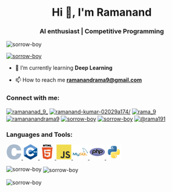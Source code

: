 <h1 align="center">Hi 👋, I'm Ramanand</h1>
<h3 align="center">AI enthusiast | Competitive Programming</h3>

<p align="left"> <img src="https://komarev.com/ghpvc/?username=sorrow-boy&label=Profile%20views&color=0e75b6&style=flat" alt="sorrow-boy" /> </p>

<p align="left"> <a href="https://twitter.com/ramanand_9_" target="blank"><img src="https://img.shields.io/twitter/follow/ramanand_9_?logo=twitter&style=for-the-badge" alt="sorrow-boy" /></a> </p>

- 🌱 I’m currently learning **Deep Learning**

- 📫 How to reach me **ramanandrama9@gmail.com**

<h3 align="left">Connect with me:</h3>
<p align="left">

<a href="https://twitter.com/ramanand_9_" target="blank"><img align="center" src="https://cdn.jsdelivr.net/npm/simple-icons@3.0.1/icons/twitter.svg" alt="ramananad_9_" height="30" width="40" /></a>
<a href="https://www.linkedin.com/in/ramanand-kumar-02029a174/" target="blank"><img align="center" src="https://cdn.jsdelivr.net/npm/simple-icons@3.0.1/icons/linkedin.svg" alt="ramanand-kumar-02029a174/" height="30" width="40" /></a>
<a href="https://www.codechef.com/users/rama_9" target="blank"><img align="center" src="https://cdn.jsdelivr.net/npm/simple-icons@3.1.0/icons/codechef.svg" alt="rama_9" height="30" width="40" /></a>
<a href="https://www.hackerrank.com/ramanandrama9" target="blank"><img align="center" src="https://cdn.jsdelivr.net/npm/simple-icons@3.0.1/icons/hackerrank.svg" alt="ramananandrama9" height="30" width="40" /></a>
<a href="https://codeforces.com/profile/sorrow_boy" target="blank"><img align="center" src="https://cdn.jsdelivr.net/npm/simple-icons@3.0.1/icons/codeforces.svg" alt="sorrow-boy" height="30" width="40" /></a>
<a href="https://www.leetcode.com/sorrow_boy" target="blank"><img align="center" src="https://cdn.jsdelivr.net/npm/simple-icons@3.0.1/icons/leetcode.svg" alt="sorrow-boy" height="30" width="40" /></a>
<a href="https://www.hackerearth.com/@rama191" target="blank"><img align="center" src="https://cdn.jsdelivr.net/npm/simple-icons@3.0.1/icons/hackerearth.svg" alt="@rama191" height="30" width="40" /></a>
</p>

<h3 align="left">Languages and Tools:</h3>
<a href="https://www.cprogramming.com/" target="_blank"> <img src="https://raw.githubusercontent.com/devicons/devicon/master/icons/c/c-original.svg" alt="c" width="40" height="40"/> </a> <a href="https://www.w3schools.com/cpp/" target="_blank"> <img src="https://raw.githubusercontent.com/devicons/devicon/master/icons/cplusplus/cplusplus-original.svg" alt="cplusplus" width="40" height="40"/> </a><a href="https://www.w3.org/html/" target="_blank"> <img src="https://raw.githubusercontent.com/devicons/devicon/master/icons/html5/html5-original-wordmark.svg" alt="html5" width="40" height="40"/> </a> <a href="https://developer.mozilla.org/en-US/docs/Web/JavaScript" target="_blank"> <img src="https://raw.githubusercontent.com/devicons/devicon/master/icons/javascript/javascript-original.svg" alt="javascript" width="40" height="40"/> </a> <a href="https://www.mysql.com/" target="_blank"> <img src="https://raw.githubusercontent.com/devicons/devicon/master/icons/mysql/mysql-original-wordmark.svg" alt="mysql" width="40" height="40"/> </a> <a href="https://www.php.net" target="_blank"> <img src="https://raw.githubusercontent.com/devicons/devicon/master/icons/php/php-original.svg" alt="php" width="40" height="40"/> </a> <a href="https://www.python.org" target="_blank"> <img src="https://raw.githubusercontent.com/devicons/devicon/master/icons/python/python-original.svg" alt="python" width="40" height="40"/> </a> </p>

<p><img align="left" src="https://github-readme-stats.vercel.app/api/top-langs?username=sorrow-boy&show_icons=true&locale=en&layout=compact" alt="sorrow-boy" /></p>

<p>&nbsp;<img align="center" src="https://github-readme-stats.vercel.app/api?username=sorrow-boy&show_icons=true&locale=en" alt="sorrow-boy" /></p>

<p><img align="center" src="https://github-readme-streak-stats.herokuapp.com/?user=sorrow-boy&" alt="sorrow-boy" /></p>

